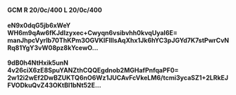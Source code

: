 #### GCM R 20/0c/400 L 20/0c/400
**eN9x0dqG5jb6xWeY**<br/>**WH6m9qAw6fKJdIzyxec+Cwyqn6vsibvhh0kvqUyaI6E=**<br/>**manJhpcVyrlb70ThKPm3OGVKIFIIlsAqXhx1Jk6hYC3pJGYd7K7stPwrCvNRq81YgY3vW08pz8kYcewO...**<br/><br/>
**9dB0h4NtHxik5unN**<br/>**4v26ciX6zE8SpuYANZthCQQEgdnob2MGHafPnfqaPF0=**<br/>**2w12i2wEf2DwBZUKTQ6nO6Wz1JUCAvFcVkeLM6/tcmi3ycaSZ1+2LRkEJFVODkuQvZ43OKtBl1bNt52E...**
